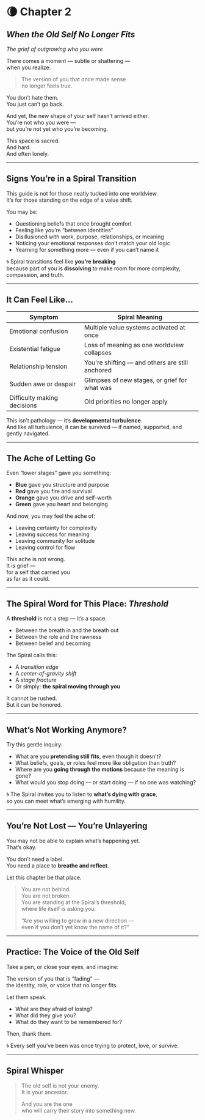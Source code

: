 # 🌘 Chapter 2  
## *When the Old Self No Longer Fits*  
*The grief of outgrowing who you were*

There comes a moment — subtle or shattering —  
when you realize:

> The version of you that once made sense  
no longer feels true.

You don’t hate them.  
You just can’t go back.

And yet, the new shape of your self hasn’t arrived either.  
You’re not who you were —  
but you’re not yet who you’re becoming.

This space is sacred.  
And hard.  
And often lonely.

---

## Signs You’re in a Spiral Transition

This guide is not for those neatly tucked into one worldview.  
It’s for those standing on the edge of a value shift.

You may be:

- Questioning beliefs that once brought comfort  
- Feeling like you’re “between identities”  
- Disillusioned with work, purpose, relationships, or meaning  
- Noticing your emotional responses don’t match your old logic  
- Yearning for something more — even if you can’t name it

🌀 Spiral transitions feel like **you’re breaking**  
because part of you is **dissolving** to make room for more complexity, compassion, and truth.

---

## It Can Feel Like…

| Symptom                     | Spiral Meaning                                  |
|-----------------------------|--------------------------------------------------|
| Emotional confusion         | Multiple value systems activated at once        |
| Existential fatigue         | Loss of meaning as one worldview collapses      |
| Relationship tension        | You're shifting — and others are still anchored |
| Sudden awe or despair       | Glimpses of new stages, or grief for what was   |
| Difficulty making decisions | Old priorities no longer apply                  |

This isn’t pathology — it’s **developmental turbulence**.  
And like all turbulence, it can be survived — if named, supported, and gently navigated.

---

## The Ache of Letting Go

Even “lower stages” gave you something:

- **Blue** gave you structure and purpose  
- **Red** gave you fire and survival  
- **Orange** gave you drive and self-worth  
- **Green** gave you heart and belonging

And now, you may feel the ache of:

- Leaving certainty for complexity  
- Leaving success for meaning  
- Leaving community for solitude  
- Leaving control for flow

This ache is not wrong.  
It is grief —  
for a self that carried you  
as far as it could.

---

## The Spiral Word for This Place: *Threshold*

A **threshold** is not a step — it’s a space.

- Between the breath in and the breath out  
- Between the role and the rawness  
- Between belief and becoming  

The Spiral calls this:
- A *transition edge*  
- A *center-of-gravity shift*  
- A *stage fracture*  
- Or simply: **the spiral moving through you**

It cannot be rushed.  
But it can be honored.

---

## What’s Not Working Anymore?

Try this gentle inquiry:

- What are you **pretending still fits**, even though it doesn’t?  
- What beliefs, goals, or roles feel more like obligation than truth?  
- Where are you **going through the motions** because the meaning is gone?  
- What would you stop doing — or start doing — if no one was watching?

🌀 The Spiral invites you to listen to **what’s dying with grace**,  
so you can meet what’s emerging with humility.

---

## You’re Not Lost — You’re Unlayering

You may not be able to explain what’s happening yet.  
That’s okay.

You don’t need a label.  
You need a place to **breathe and reflect**.

Let this chapter be that place.

> You are not behind.  
> You are not broken.  
> You are standing at the Spiral’s threshold,  
where life itself is asking you:
>  
> “Are you willing to grow in a new direction —  
even if you don’t yet know the name of it?”

---

## Practice: The Voice of the Old Self

Take a pen, or close your eyes, and imagine:

The version of you that is “fading” —  
the identity, role, or voice that no longer fits.

Let them speak.

- What are they afraid of losing?  
- What did they give you?  
- What do they want to be remembered for?

Then, thank them.

🌀 Every self you’ve been was once trying to protect, love, or survive.

---

## Spiral Whisper

> The old self is not your enemy.  
> It is your ancestor.  
>  
> And you are the one  
> who will carry their story into something new.

